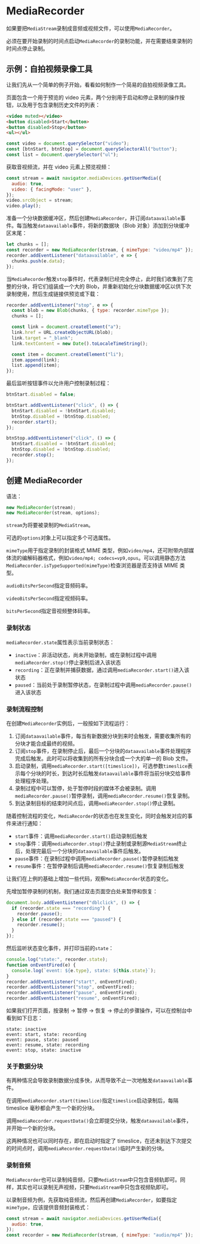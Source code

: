 # MediaRecorder

如果要把`MediaStream`录制成音频或视频文件，可以使用`MediaRecorder`。

必须在要开始录制的时间点启动`MediaRecorder`的录制功能，并在需要结束录制的时间点停止录制。

## 示例：自拍视频录像工具

让我们先从一个简单的例子开始，看看如何制作一个简易的自拍视频录像工具。

页面包含一个用于预览的 video 元素，两个分别用于启动和停止录制的操作按钮，以及用于包含录制历史文件的列表：

```html
<video muted></video>
<button disabled>Start</button>
<button disabled>Stop</button>
<ul></ul>
```

```javascript
const video = document.querySelector("video");
const [btnStart, btnStop] = document.querySelectorAll("button");
const list = document.querySelector("ul");
```

获取音视频流，并在 video 元素上预览视频：

```javascript
const stream = await navigator.mediaDevices.getUserMedia({
  audio: true,
  video: { facingMode: "user" },
});
video.srcObject = stream;
video.play();
```

准备一个分块数据缓冲区，然后创建`MediaRecorder`，并订阅`dataavailable`事件。每当触发`dataavailable`事件，将新的数据块（Blob 对象）添加到分块缓冲区末尾：

```javascript
let chunks = [];
const recorder = new MediaRecorder(stream, { mimeType: "video/mp4" });
recorder.addEventListener("dataavailable", e => {
  chunks.push(e.data);
});
```

当`MediaRecorder`触发`stop`事件时，代表录制已经完全停止，此时我们收集到了完整的分块，将它们组装成一个大的 Blob，并重新初始化分块数据缓冲区以供下次录制使用，然后生成链接供预览或下载：

```javascript
recorder.addEventListener("stop", e => {
  const blob = new Blob(chunks, { type: recorder.mimeType });
  chunks = [];

  const link = document.createElement("a");
  link.href = URL.createObjectURL(blob);
  link.target = "_blank";
  link.textContent = new Date().toLocaleTimeString();

  const item = document.createElement("li");
  item.append(link);
  list.append(item);
});
```

最后监听按钮事件以允许用户控制录制过程：

```javascript
btnStart.disabled = false;

btnStart.addEventListener("click", () => {
  btnStart.disabled = !btnStart.disabled;
  btnStop.disabled = !btnStop.disabled;
  recorder.start();
});

btnStop.addEventListener("click", () => {
  btnStart.disabled = !btnStart.disabled;
  btnStop.disabled = !btnStop.disabled;
  recorder.stop();
});
```

## 创建 MediaRecorder

语法：

```javascript
new MediaRecorder(stream);
new MediaRecorder(stream, options);
```

`stream`为将要被录制的`MediaStream`。

可选的`options`对象上可以指定多个可选属性。

`mimeType`用于指定录制的封装格式 MIME 类型，例如`video/mp4`，还可附带内部媒体流的编解码器格式，例如`video/mp4; codecs=vp9,opus`。可以调用静态方法`MediaRecorder.isTypeSupported(mimeType)`检查浏览器是否支持该 MIME 类型。

`audioBitsPerSecond`指定音频码率。

`videoBitsPerSecond`指定视频码率。

`bitsPerSecond`指定音视频整体码率。

### 录制状态

`mediaRecorder.state`属性表示当前录制状态：

- `inactive`：非活动状态，尚未开始录制，或在录制过程中调用`mediaRecorder.stop()`停止录制后进入该状态
- `recording`：正在录制并捕获数据，通过调用`mediaRecorder.start()`进入该状态
- `paused`：当前处于录制暂停状态，在录制过程中调用`mediaRecorder.pause()`进入该状态

### 录制流程控制

在创建`MediaRecorder`实例后，一般按如下流程运行：

1. 订阅`dataavailable`事件，每当有新数据分块到来时会触发，需要收集所有的分块才能合成最终的视频。
2. 订阅`stop`事件，在录制停止后，最后一个分块的`dataavailable`事件处理程序完成后触发。此时可以将收集到的所有分块合成一个大的单一的 Blob 文件。
3. 启动录制，调用`mediaRecorder.start([timeslice])`，可选参数`timeslice`表示每个分块的时长，到达时长后触发`dataavailable`事件将当前分块交给事件处理程序处理。
4. 录制过程中可以暂停，处于暂停时段的媒体不会被录制。调用`mediaRecorder.pause()`暂停录制，调用`mediaRecorder.resume()`恢复录制。
5. 到达录制目标的结束时间点后，调用`mediaRecorder.stop()`停止录制。

随着控制流程的变化，`MediaRecorder`的状态也在发生变化，同时会触发对应的事件来进行通知：

- `start`事件：调用`mediaRecorder.start()`启动录制后触发
- `stop`事件：调用`mediaRecorder.stop()`停止录制或录制源`MediaStream`终止后，处理完最后一个分块的`dataavailable`事件后触发。
- `pause`事件：在录制过程中调用`mediaRecorder.pause()`暂停录制后触发
- `resume`事件：在暂停录制后调用`mediaRecorder.resume()`恢复录制后触发

让我们在上例的基础上增加一些代码，观察`MediaRecorder`状态的变化。

先增加暂停录制的机制，我们通过双击页面空白处来暂停和恢复：

```javascript
document.body.addEventListener("dblclick", () => {
  if (recorder.state === "recording") {
    recorder.pause();
  } else if (recorder.state === "paused") {
    recorder.resume();
  }
});
```

然后监听状态变化事件，并打印当前的`state`：

```javascript
console.log("state:", recorder.state);
function onEventFired(e) {
  console.log(`event: ${e.type}, state: ${this.state}`);
}
recorder.addEventListener("start", onEventFired);
recorder.addEventListener("stop", onEventFired);
recorder.addEventListener("pause", onEventFired);
recorder.addEventListener("resume", onEventFired);
```

如果我们打开页面，按录制 → 暂停 → 恢复 → 停止的步骤操作，可以在控制台中看到如下日志：

```
state: inactive
event: start, state: recording
event: pause, state: paused
event: resume, state: recording
event: stop, state: inactive
```

### 关于数据分块

有两种情况会导致录制数据分成多快，从而导致不止一次地触发`dataavailable`事件。

在调用`mediaRecorder.start(timeslice)`指定`timeslice`启动录制后，每隔 timeslice 毫秒都会产生一个新的分块。

调用`mediaRecorder.requestData()`会立即提交分块，触发`dataavailable`事件，并开始一个新的分块。

这两种情况也可以同时存在，即在启动时指定了 timeslice，在还未到达下次提交的时间点时，调用`mediaRecorder.requestData()`临时产生新的分块。

### 录制音频

`MediaRecorder`也可以录制纯音频，只要`MediaStream`中只包含音频轨即可。同样，其实也可以录制无声视频，只要`MediaStream`中只包含视频轨即可。

以录制音频为例，先获取纯音频流，然后再创建`MediaRecorder`，如要指定`mimeType`，应该提供音频封装格式：

```javascript
const stream = await navigator.mediaDevices.getUserMedia({
  audio: true,
});
const recorder = new MediaRecorder(stream, { mimeType: "audio/mp4" });
```
